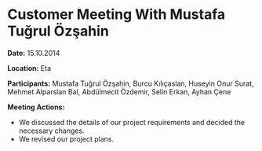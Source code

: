 # Customer Meeting With Mustafa Tuğrul Özşahin #

**Date:** 15.10.2014

**Location:** Eta

**Participants:** Mustafa Tuğrul Özşahin, Burcu Kılıçaslan, Huseyin Onur Surat, Mehmet Alparslan Bal, Abdülmecit Özdemir, Selin Erkan, Ayhan Çene

**Meeting Actions:**
  * We discussed the details of our project requirements and decided the necessary changes.
  * We revised our project plans.
